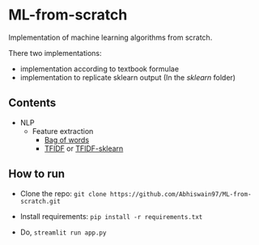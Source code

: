 # ML-from-scratch

Implementation of machine learning algorithms from scratch.

There two implementations:
- implementation according to textbook formulae
- implementation to replicate sklearn output (In the *sklearn* folder)

## Contents

- NLP
    - Feature extraction 
        - [Bag of words](https://github.com/Abhiswain97/ML-from-scratch/blob/master/NLP/feature_extraction/BOW.py) 
        - [TFIDF](https://github.com/Abhiswain97/ML-from-scratch/blob/master/NLP/feature_extraction/Tfidf.py) or [TFIDF-sklearn](https://github.com/Abhiswain97/ML-from-scratch/blob/master/sklearn/NLP/feature_extraction/Tfidf.py) 

## How to run

- Clone the repo: `git clone https://github.com/Abhiswain97/ML-from-scratch.git`

- Install requirements: `pip install -r requirements.txt`

- Do, `streamlit run app.py`
